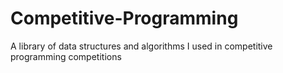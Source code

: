 # Competitive-Programming

A library of data structures and algorithms I used in competitive programming competitions
